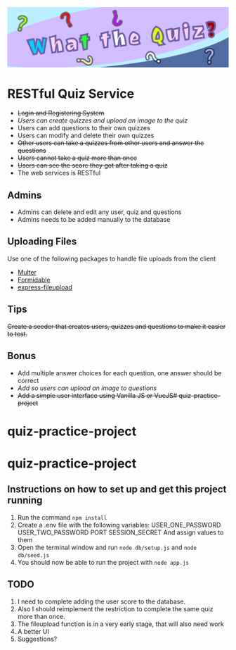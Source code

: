 ![](poster.png)
# RESTful Quiz Service
* ~~Login and Registering System~~
* *Users can create quizzes and upload an image to the quiz*
* Users can add questions to their own quizzes
* Users can modify and delete their own quizzes
* ~~Other users can take a quizzes from other users and answer the questions~~
* ~~Users cannot take a quiz more than once~~
* ~~Users can see the score they got after taking a quiz~~
* The web services is RESTful

## Admins
* Admins can delete and edit any user, quiz and questions
* Admins needs to be added manually to the database

## Uploading Files
Use one of the following packages to handle file uploads from the client
* [Multer](https://www.npmjs.com/package/multer)
* [Formidable](https://www.npmjs.com/package/formidable)
* [express-fileupload](https://www.npmjs.com/package/express-fileupload)

## Tips
~~Create a seeder that creates users, quizzes and questions to make it easier to test.~~

## Bonus
* Add multiple answer choices for each question, one answer should be correct
* *Add so users can upload an image to questions*
* ~~Add a simple user interface using Vanilla JS or VueJS# quiz-practice-project~~
# quiz-practice-project
# quiz-practice-project


## Instructions on how to set up and get this project running
1. Run the command `npm install`
2. Create a .env file with the following variables:
USER_ONE_PASSWORD
USER_TWO_PASSWORD
PORT
SESSION_SECRET
And assign values to them
3. Open the terminal window and run `node db/setup.js` and `node db/seed.js`
4. You should now be able to run the project with `node app.js`



## TODO
1. I need to complete adding the user score to the database.
2. Also I should reimplement the restriction to complete the same quiz more than once.
3. The fileupload function is in a very early stage, that will also need work
4. A better UI
5. Suggestions?
